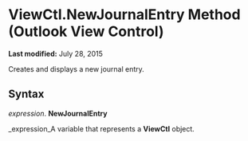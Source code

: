 
# ViewCtl.NewJournalEntry Method (Outlook View Control)

 **Last modified:** July 28, 2015

Creates and displays a new journal entry.

## Syntax

 _expression_. **NewJournalEntry**

 _expression_A variable that represents a  **ViewCtl** object.


